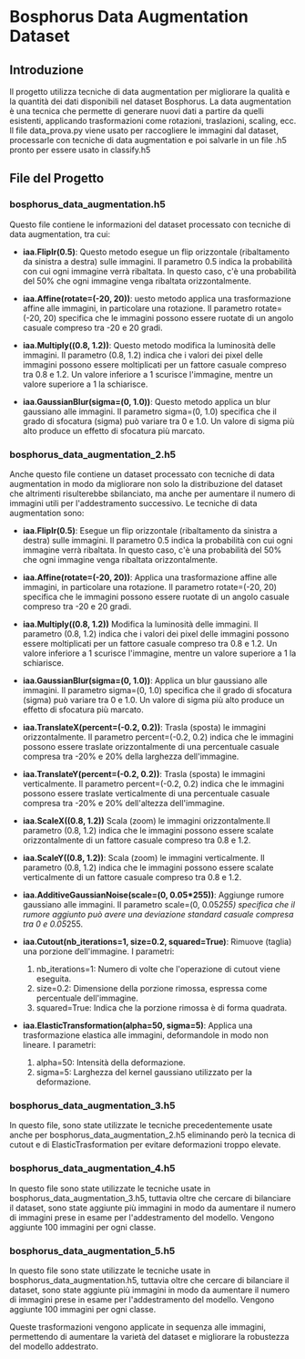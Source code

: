 # Bosphorus Data Augmentation Dataset

## Introduzione
Il progetto utilizza tecniche di data augmentation per migliorare la qualità e la quantità dei dati disponibili nel dataset Bosphorus. La data augmentation è una tecnica che permette di generare nuovi dati a partire da quelli esistenti, applicando trasformazioni come rotazioni, traslazioni, scaling, ecc.
Il file data_prova.py viene usato per raccogliere le immagini dal dataset, processarle con tecniche di data augmentation e poi salvarle in un file .h5 pronto per essere usato in classify.h5

## File del Progetto

### bosphorus_data_augmentation.h5
Questo file contiene le informazioni del dataset processato con tecniche di data augmentation, tra cui:

- **iaa.Fliplr(0.5)**: Questo metodo esegue un flip orizzontale (ribaltamento da sinistra a destra) sulle immagini. Il parametro 0.5 indica la probabilità con cui ogni immagine verrà ribaltata. In questo caso, c'è una probabilità del 50% che ogni immagine venga ribaltata orizzontalmente.

- **iaa.Affine(rotate=(-20, 20))**: uesto metodo applica una trasformazione affine alle immagini, in particolare una rotazione.
Il parametro rotate=(-20, 20) specifica che le immagini possono essere ruotate di un angolo casuale compreso tra -20 e 20 gradi.

- **iaa.Multiply((0.8, 1.2))**: Questo metodo modifica la luminosità delle immagini. Il parametro (0.8, 1.2) indica che i valori dei pixel delle immagini possono essere moltiplicati per un fattore casuale compreso tra 0.8 e 1.2. Un valore inferiore a 1 scurisce l'immagine, mentre un valore superiore a 1 la schiarisce.

- **iaa.GaussianBlur(sigma=(0, 1.0))**: Questo metodo applica un blur gaussiano alle immagini. Il parametro sigma=(0, 1.0) specifica che il grado di sfocatura (sigma) può variare tra 0 e 1.0. Un valore di sigma più alto produce un effetto di sfocatura più marcato.


### bosphorus_data_augmentation_2.h5
Anche questo file contiene un dataset processato con tecniche di data augmentation in modo da migliorare non solo la distribuzione del dataset che altrimenti risulterebbe sbilanciato, ma anche per aumentare il numero di immagini utili per l'addestramento successivo.
Le tecniche di data augmentation sono:
- **iaa.Fliplr(0.5)**: Esegue un flip orizzontale (ribaltamento da sinistra a destra) sulle immagini.
Il parametro 0.5 indica la probabilità con cui ogni immagine verrà ribaltata. In questo caso, c'è una probabilità del 50% che ogni immagine venga ribaltata orizzontalmente.

- **iaa.Affine(rotate=(-20, 20))**:  Applica una trasformazione affine alle immagini, in particolare una rotazione.
Il parametro rotate=(-20, 20) specifica che le immagini possono essere ruotate di un angolo casuale compreso tra -20 e 20 gradi.

- **iaa.Multiply((0.8, 1.2))** Modifica la luminosità delle immagini. Il parametro (0.8, 1.2) indica che i valori dei pixel delle immagini possono essere moltiplicati per un fattore casuale compreso tra 0.8 e 1.2. Un valore inferiore a 1 scurisce l'immagine, mentre un valore superiore a 1 la schiarisce.

- **iaa.GaussianBlur(sigma=(0, 1.0))**:  Applica un blur gaussiano alle immagini. Il parametro sigma=(0, 1.0) specifica che il grado di sfocatura (sigma) può variare tra 0 e 1.0. Un valore di sigma più alto produce un effetto di sfocatura più marcato.

- **iaa.TranslateX(percent=(-0.2, 0.2))**: Trasla (sposta) le immagini orizzontalmente. Il parametro percent=(-0.2, 0.2) indica che le immagini possono essere traslate orizzontalmente di una percentuale casuale compresa tra -20% e 20% della larghezza dell'immagine.

- **iaa.TranslateY(percent=(-0.2, 0.2))**: Trasla (sposta) le immagini verticalmente. Il parametro percent=(-0.2, 0.2) indica che le immagini possono essere traslate verticalmente di una percentuale casuale compresa tra -20% e 20% dell'altezza dell'immagine.

- **iaa.ScaleX((0.8, 1.2))**  Scala (zoom) le immagini orizzontalmente.Il parametro (0.8, 1.2) indica che le immagini possono essere scalate orizzontalmente di un fattore casuale compreso tra 0.8 e 1.2.

- **iaa.ScaleY((0.8, 1.2))**: Scala (zoom) le immagini verticalmente. Il parametro (0.8, 1.2) indica che le immagini possono essere scalate verticalmente di un fattore casuale compreso tra 0.8 e 1.2.

- **iaa.AdditiveGaussianNoise(scale=(0, 0.05*255))**: 
Aggiunge rumore gaussiano alle immagini. Il parametro scale=(0, 0.05*255) specifica che il rumore aggiunto può avere una deviazione standard casuale compresa tra 0 e 0.05*255.

- **iaa.Cutout(nb_iterations=1, size=0.2, squared=True)**:  Rimuove (taglia) una porzione dell'immagine. I parametri:
    1. nb_iterations=1: Numero di volte che l'operazione di cutout viene eseguita.
    2. size=0.2: Dimensione della porzione rimossa, espressa come percentuale dell'immagine.
    3. squared=True: Indica che la porzione rimossa è di forma quadrata.

- **iaa.ElasticTransformation(alpha=50, sigma=5)**: Applica una trasformazione elastica alle immagini, deformandole in modo non lineare. I parametri:
    1. alpha=50: Intensità della deformazione.
    2. sigma=5: Larghezza del kernel gaussiano utilizzato per la deformazione.


### bosphorus_data_augmentation_3.h5
In questo file, sono state utilizzate le tecniche precedentemente usate anche per bosphorus_data_augmentation_2.h5 eliminando però la tecnica di cutout e di ElasticTrasformation per evitare deformazioni troppo elevate.

### bosphorus_data_augmentation_4.h5

In questo file sono state utilizzate le tecniche usate in bosphorus_data_augmentation_3.h5, tuttavia oltre che cercare di bilanciare il dataset, sono state aggiunte più immagini in modo da aumentare il numero di immagini prese in esame per l'addestramento del modello. Vengono aggiunte 100 immagini per ogni classe.

### bosphorus_data_augmentation_5.h5

In questo file sono state utilizzate le tecniche usate in bosphorus_data_augmentation.h5, tuttavia oltre che cercare di bilanciare il dataset, sono state aggiunte più immagini in modo da aumentare il numero di immagini prese in esame per l'addestramento del modello. Vengono aggiunte 100 immagini per ogni classe.


Queste trasformazioni vengono applicate in sequenza alle immagini, permettendo di aumentare la varietà del dataset e migliorare la robustezza del modello addestrato.